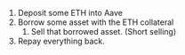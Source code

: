 1. Deposit some ETH into Aave
2. Borrow some asset with the ETH collateral
    1. Sell that borrowed asset. (Short selling)
3. Repay everything back.

